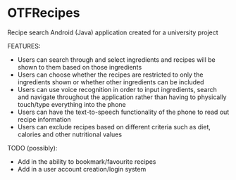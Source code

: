 # OTFRecipes
Recipe search Android (Java) application created for a university project

FEATURES:
-	Users can search through and select ingredients and recipes will be shown to them based on those ingredients
-	Users can choose whether the recipes are restricted to only the ingredients shown or whether other ingredients can be included
-	Users can use voice recognition in order to input ingredients, search and navigate throughout the application rather than having to physically touch/type everything into the phone
-	Users can have the text-to-speech functionality of the phone to read out recipe information
-	Users can exclude recipes based on different criteria such as diet, calories and other nutritional values

TODO (possibly):
- Add in the ability to bookmark/favourite recipes
- Add in a user account creation/login system

